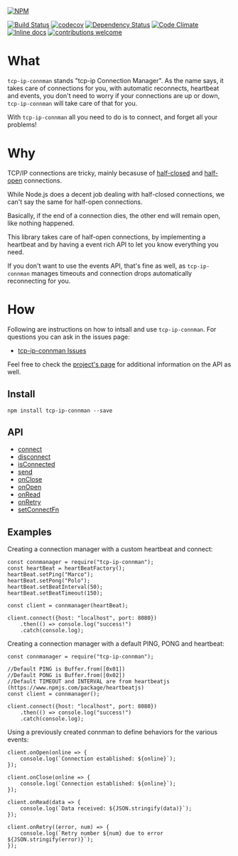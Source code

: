 [![NPM](https://nodei.co/npm/tcp-ip-connman.png?downloads=true&downloadRank=true&stars=true)](https://nodei.co/npm/tcp-ip-connman/)

[![Build Status](https://travis-ci.org/Fl4m3Ph03n1x/tcp-ip_connMan.svg?branch=master)](https://travis-ci.org/Fl4m3Ph03n1x/tcp-ip_connMan)
[![codecov](https://codecov.io/gh/Fl4m3Ph03n1x/tcp-ip_connMan/branch/master/graph/badge.svg)](https://codecov.io/gh/Fl4m3Ph03n1x/tcp-ip_connMan)
[![Dependency Status](https://www.versioneye.com/user/projects/595a3773368b08004129ff04/badge.svg)](https://www.versioneye.com/user/projects/595a3773368b08004129ff04)
[![Code Climate](https://codeclimate.com/github/Fl4m3Ph03n1x/tcp-ip_connMan/badges/gpa.svg)](https://codeclimate.com/github/Fl4m3Ph03n1x/tcp-ip_connMan)
[![Inline docs](http://inch-ci.org/github/Fl4m3Ph03n1x/tcp-ip_connMan.svg?branch=master)](http://inch-ci.org/github/Fl4m3Ph03n1x/tcp-ip_connMan)
[![contributions welcome](https://img.shields.io/badge/contributions-welcome-brightgreen.svg?style=flat)](https://github.com/dwyl/esta/issues)

#   What

`tcp-ip-connman` stands "tcp-ip Connection Manager". As the name says, it takes
care of connections for you, with automatic reconnects, heartbeat and events,
you don't need to worry if your connections are up or down, `tcp-ip-connman`
will take care of that for you.

With `tcp-ip-connman` all you need to do is to connect, and forget all your
problems!

#   Why

TCP/IP connections are tricky, mainly becasuse of [half-closed](https://superuser.com/a/615971/222770)
and [half-open](https://blog.stephencleary.com/2009/05/detection-of-half-open-dropped.html)
connections.

While Node.js does a decent job dealing with half-closed connections, we can't say
the same for half-open connections.

Basically, if the end of a connection dies, the other end will remain open, like
nothing happened.

This library takes care of half-open connections, by implementing a heartbeat and
by having a event rich API to let you know everything you need.

If you don't want to use the events API, that's fine as well, as `tcp-ip-connman`
manages timeouts and connection drops automatically reconnecting for you.

#   How

Following are instructions on how to intsall and use `tcp-ip-connman`. For
questions you can ask in the issues page:

 - [tcp-ip-connman Issues](https://github.com/Fl4m3Ph03n1x/tcp-ip_connMan/issues)

Feel free to check the [project's page](https://fl4m3ph03n1x.github.io/tcp-ip_connMan/index.html) for additional information on the
API as well.

##  Install

    npm install tcp-ip-connman --save

##  API

 - <a href="https://fl4m3ph03n1x.github.io/tcp-ip_connMan/module-connManager.html#~connect" target="_blank">connect</a>
 - <a href="https://fl4m3ph03n1x.github.io/tcp-ip_connMan/module-connManager.html#~disconnect" target="_blank">disconnect</a>
 - <a href="https://fl4m3ph03n1x.github.io/tcp-ip_connMan/module-connManager.html#~isConnected" target="_blank">isConnected</a>
 - <a href="https://fl4m3ph03n1x.github.io/tcp-ip_connMan/module-connManager.html#~send" target="_blank">send</a>
 - <a href="https://fl4m3ph03n1x.github.io/tcp-ip_connMan/module-connManager.html#~onClose" target="_blank">onClose</a>
 - <a href="https://fl4m3ph03n1x.github.io/tcp-ip_connMan/module-connManager.html#~onOpen" target="_blank">onOpen</a>
 - <a href="https://fl4m3ph03n1x.github.io/tcp-ip_connMan/module-connManager.html#~onRead" target="_blank">onRead</a>
 - <a href="https://fl4m3ph03n1x.github.io/tcp-ip_connMan/module-connManager.html#~onRetry" target="_blank">onRetry</a>
 - <a href="https://fl4m3ph03n1x.github.io/tcp-ip_connMan/module-connManager.html#~setConnectFn" target="_blank">setConnectFn</a>

##  Examples

Creating a connection manager with a custom heartbeat and connect:

    const connmanager = require("tcp-ip-connman");
    const heartBeat = heartBeatFactory();
    heartBeat.setPing("Marco");
    heartBeat.setPong("Polo");
    heartBeat.setBeatInterval(50);
    heartBeat.setBeatTimeout(150);

    const client = connmanager(heartBeat);

    client.connect({host: "localhost", port: 8080})
        .then(() => console.log("success!")
        .catch(console.log);

Creating a connection manager with a default PING, PONG and heartbeat:

    const connmanager = require("tcp-ip-connman");

    //Default PING is Buffer.from([0x01])
    //Default PONG is Buffer.from([0x02])
    //Default TIMEOUT and INTERVAL are from heartbeatjs (https://www.npmjs.com/package/heartbeatjs)
    const client = connmanager();

    client.connect({host: "localhost", port: 8080})
        .then(() => console.log("success!")
        .catch(console.log);

Using a previously created connman to define behaviors for the various
events:

    client.onOpen(online => {
        console.log(`Connection established: ${online}`);
    });

    client.onClose(online => {
        console.log(`Connection established: ${online}`);
    });

    client.onRead(data => {
        console.log(`Data received: ${JSON.stringify(data)}`);
    });

    client.onRetry((error, num) => {
        console.log(`Retry number ${num} due to error ${JSON.stringify(error)}`);
    });
